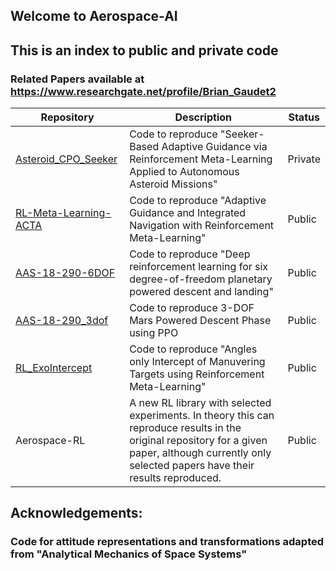 ## Welcome to Aerospace-AI

## This is an index to public and private code

### Related Papers available at https://www.researchgate.net/profile/Brian_Gaudet2

Repository | Description | Status
------------ | ------------- | -------------
[Asteroid_CPO_Seeker](https://github.com/Aerospace-AI/Asteroid_CPO_seeker) | Code to reproduce "Seeker-Based Adaptive Guidance via Reinforcement Meta-Learning Applied to Autonomous Asteroid Missions" | Private
[RL-Meta-Learning-ACTA](https://github.com/Aerospace-AI/RL-Meta-Learning-ACTA) | Code to reproduce "Adaptive Guidance and Integrated Navigation with Reinforcement Meta-Learning" | Public
[AAS-18-290-6DOF](https://github.com/Aerospace-AI/AAS-18-290-6DOF) | Code to reproduce "Deep reinforcement learning for six degree-of-freedom planetary powered descent and landing" | Public
[AAS-18-290_3dof](https://github.com/Aerospace-AI/AAS-18-290_3dof) | Code to reproduce 3-DOF Mars Powered Descent Phase using PPO | Public
[RL_ExoIntercept](https://github.com/Aerospace-AI/RL_ExoIntercept) | Code to reproduce "Angles only Intercept of Manuvering Targets using Reinforcement Meta-Learning" | Public
Aerospace-RL | A new RL library with selected experiments. In theory this can reproduce results in the original repository for a given paper, although currently only selected papers have their results reproduced. | Public

## Acknowledgements:
### Code for attitude representations and transformations adapted from "Analytical Mechanics of Space Systems"
### 


